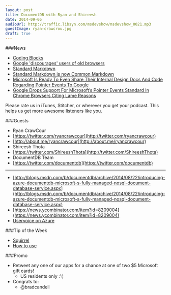 ```yaml
---
layout: post
title: DocumentDB with Ryan and Shireesh
date: 2014-09-05
audioUrl: http://traffic.libsyn.com/msdevshow/msdevshow_0021.mp3
guestImage: ryan-crawcrou.jpg
draft: true
---
```


###News
 - [Coding Blocks](http://www.codingblocks.net/)
 - [Google 'discourages' users of old browsers](http://www.bbc.com/news/technology-29012038)
 - [Standard Markdown](http://standardmarkdown.com/)
  -  [Standard Markdown is now Common Markdown](http://blog.codinghorror.com/standard-markdown-is-now-common-markdown/)
 - [Microsoft Is Ready To Even Share Their Internal Design Docs And Code Regarding Pointer Events To Google](http://microsoft-news.com/microsoft-is-ready-to-even-share-thier-internal-design-docs-and-code-regarding-pointer-events-to-google/)
  - [Google Drops Support For Microsoft’s Pointer Events Standard In Chrome Browsers Citing Lame Reasons](http://microsoft-news.com/google-drops-support-for-microsofts-pointer-events-standard-in-chrome-browsers-citing-lame-reasons/)

Please rate us in iTunes, Stitcher, or wherever you get your podcast. This helps us get more awesome listeners like you.

###Guests
 - Ryan CrawCour
  - [https://twitter.com/ryancrawcour](http://twitter.com/ryancrawcour)
  -  [http://about.me/ryancrawcour](http://about.me/ryancrawcour)
 - Shireesh Thota
  -   [https://twitter.com/ShireeshThota](http://twitter.com/ShireeshThota)
 - DocumentDB Team
  - [https://twitter.com/documentdb](https://twitter.com/documentdb)

----------
 -   [http://blogs.msdn.com/b/documentdb/archive/2014/08/22/introducing-azure-documentdb-microsoft-s-fully-managed-nosql-document-database-service.aspx](http://blogs.msdn.com/b/documentdb/archive/2014/08/22/introducing-azure-documentdb-microsoft-s-fully-managed-nosql-document-database-service.aspx)
 -   [https://news.ycombinator.com/item?id=8209004](https://news.ycombinator.com/item?id=8209004)
 -   [Uservoice on Azure](http://feedback.azure.com/)

###Tip of the Week
 - [Squirrel](https://github.com/Squirrel/Squirrel.Windows.Next)
  -   [How to use](https://gist.github.com/paulcbetts/599b435c05bb0e8a4080)

###Promo
 - Retweet any one of our apps for a chance at one of two $5 Microsoft gift cards!
	 - US residents only :'(
 - Congrats to: 
	- @bradcandell

